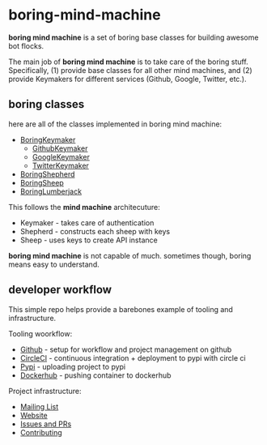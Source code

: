 # boring-mind-machine

**boring mind machine** is a set of boring base classes for building awesome bot flocks.

The main job of **boring mind machine** is to take care of the boring stuff.
Specifically, (1) provide base classes for all other mind machines, and
(2) provide Keymakers for different services (Github, Google, Twitter, etc.).

## boring classes

here are all of the classes implemented in boring mind machine:

* [BoringKeymaker](keymaker.md)
    * [GithubKeymaker](github.md)
    * [GoogleKeymaker](google.md)
    * [TwitterKeymaker](twitter.md)
* [BoringShepherd](shepherd.md)
* [BoringSheep](sheep.md)
* [BoringLumberjack](lumberjack.md)

This follows the **mind machine** architecuture:

* Keymaker - takes care of authentication
* Shepherd - constructs each sheep with keys
* Sheep - uses keys to create API instance

**boring mind machine** is not capable of much.
sometimes though, boring means easy to understand.

## developer workflow

This simple repo helps provide a barebones example of tooling and infrastructure.

Tooling woorkflow:

* [Github](#dev/github.md) - setup for workflow and project management on github
* [CircleCI](#dev/circleci.md) - continuous integration + deployment to pypi with circle ci
* [Pypi](#dev/pypi.md) - uploading project to pypi
* [Dockerhub](#dev/dockerhub.md) - pushing container to dockerhub

Project infrastructure:

* [Mailing List](#dev/mailing.md)
* [Website](#dev/website.md)
* [Issues and PRs](#dev/issues_prs.md)
* [Contributing](#dev/contributing.md)



